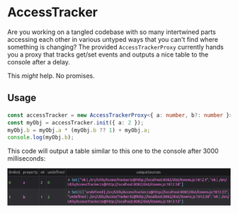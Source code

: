# AccessTracker

Are you working on a tangled codebase with so many intertwined parts accessing each other in various untyped ways that you can't find where something is changing?
The provided `AccessTrackerProxy` currently hands you a proxy that tracks get/set events and outputs a nice table to the console after a delay.

This *might* help. No promises.

## Usage

```ts
const accessTracker = new AccessTrackerProxy<{ a: number, b?: number }>(3000);
const myObj = accessTracker.init({ a: 2 });
myObj.b = myObj.a * (myObj.b ?? 1) + myObj.a;
console.log(myObj.b);
```
This code will output a table similar to this one to the console after 3000 milliseconds:

![Table with access counts](https://github.com/HoloTheDrunk/AccessTracker/blob/master/.github/table.png)
